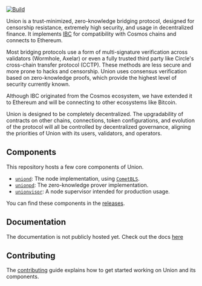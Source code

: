 [![Build](https://github.com/UnionFi/union/actions/workflows/build.yml/badge.svg)](https://github.com/UnionFi/union/actions/workflows/build.yml)

Union is a trust-minimized, zero-knowledge bridging protocol, designed for censorship resistance, extremely high security, and usage in decentralized finance. It implements [IBC](https://github.com/cosmos/ibc) for compatibility with Cosmos chains and connects to Ethereum.

Most bridging protocols use a form of multi-signature verification across validators (Wormhole, Axelar) or even a fully trusted third party like Circle's cross-chain transfer protocol (CCTP). These methods are less secure and more prone to hacks and censorship. Union uses consensus verification based on zero-knowledge proofs, which provide the highest level of security currently known.

Although IBC originated from the Cosmos ecosystem, we have extended it to Ethereum and will be connecting to other ecosystems like Bitcoin.

Union is designed to be completely decentralized. The upgradability of contracts on other chains, connections, token configurations, and evolution of the protocol will all be controlled by decentralized governance, aligning the priorities of Union with its users, validators, and operators.

## Components

This repository hosts a few core components of Union.

- [`uniond`](./uniond): The node implementation, using [`CometBLS`](https://github.com/unionfi/cometbls).
- [`unionpd`](./unionpd/): The zero-knowledge prover implementation.
- [`unionvisor`](./unionvisor): A node supervisor intended for production usage.

You can find these components in the [releases](https://github.com/unionfi/union/releases).

## Documentation

The documentation is not publicly hosted yet. Check out the docs [here](./docs)

## Contributing

The [contributing](./CONTRIBUTING.md) guide explains how to get started working on Union and its components.
